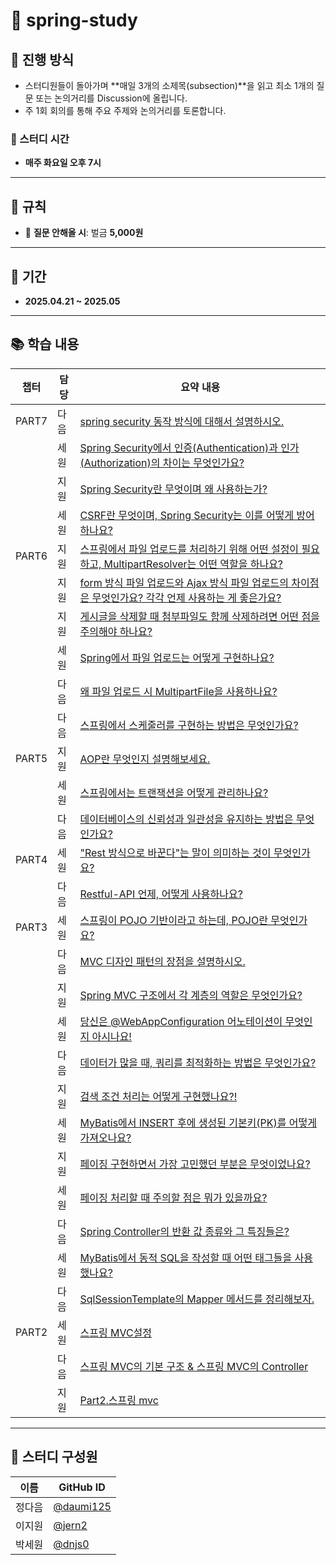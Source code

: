 
# 📘 spring-study

## 🚀 진행 방식

- 스터디원들이 돌아가며 **매일 3개의 소제목(subsection)**을 읽고 최소 1개의 질문 또는 논의거리를 Discussion에 올립니다.
- 주 1회 회의를 통해 주요 주제와 논의거리를 토론합니다.
 

### 📅 스터디 시간
- **매주 화요일 오후 7시**

---

## 📏 규칙

- 📌 **질문 안해올 시**: 벌금 **5,000원**

---

## 📆 기간

- **2025.04.21 ~ 2025.05**  

---

## 📚 학습 내용

| 챕터 | 담당 | 요약 내용 |
|------|------|-----------|
| PART7 | 다음 | [spring security 동작 방식에 대해서 설명하시오.](https://github.com/daumi125/spring-study/discussions/30) |
|  | 세원 | [Spring Security에서 인증(Authentication)과 인가(Authorization)의 차이는 무엇인가요?](https://github.com/daumi125/spring-study/discussions/31) |
|  | 지원 | [Spring Security란 무엇이며 왜 사용하는가?](https://github.com/daumi125/spring-study/discussions/32) |
|  | 세원 | [CSRF란 무엇이며, Spring Security는 이를 어떻게 방어하나요?](https://github.com/daumi125/spring-study/discussions/33) |
| PART6 | 지원 | [스프링에서 파일 업로드를 처리하기 위해 어떤 설정이 필요하고, MultipartResolver는 어떤 역할을 하나요?](https://github.com/daumi125/spring-study/discussions/23) |
|  | 지원 | [form 방식 파일 업로드와 Ajax 방식 파일 업로드의 차이점은 무엇인가요? 각각 언제 사용하는 게 좋은가요?](https://github.com/daumi125/spring-study/discussions/25) |
|  | 지원 | [게시글을 삭제할 때 첨부파일도 함께 삭제하려면 어떤 점을 주의해야 하나요?](https://github.com/daumi125/spring-study/discussions/26) |
|  | 세원 | [Spring에서 파일 업로드는 어떻게 구현하나요?](https://github.com/daumi125/spring-study/discussions/27) |
|  | 다음 | [왜 파일 업로드 시 MultipartFile을 사용하나요?](https://github.com/daumi125/spring-study/discussions/28) |
|  | 다음 | [스프링에서 스케줄러를 구현하는 방법은 무엇인가요?](https://github.com/daumi125/spring-study/discussions/29) |
| PART5 | 지원 | [AOP란 무엇인지 설명해보세요.](https://github.com/daumi125/spring-study/discussions/17) 
 |  | 세원 | [스프링에서는 트랜잭션을 어떻게 관리하나요?](https://github.com/daumi125/spring-study/discussions/22) |
|  | 다음 | [데이터베이스의 신뢰성과 일관성을 유지하는 방법은 무엇인가요?](https://github.com/daumi125/spring-study/discussions/24) |
| PART4 | 세원 | ["Rest 방식으로 바꾼다"는 말이 의미하는 것이 무엇인가요?](https://github.com/daumi125/spring-study/discussions/20) |
|  | 다음 | [Restful-API 언제, 어떻게 사용하나요? ](https://github.com/daumi125/spring-study/discussions/21) |
| PART3 | 세원 | [스프링이 POJO 기반이라고 하는데, POJO란 무엇인가요?](https://github.com/daumi125/spring-study/discussions/6) |
|  | 다음 | [MVC 디자인 패턴의 장점을 설명하시오.](https://github.com/daumi125/spring-study/discussions/7) |
|  | 지원 | [Spring MVC 구조에서 각 계층의 역할은 무엇인가요?](https://github.com/daumi125/spring-study/discussions/9) |
|  | 세원 | [당신은 @WebAppConfiguration 어노테이션이 무엇인지 아시나요!](https://github.com/daumi125/spring-study/discussions/12) |
|  | 다음 | [데이터가 많을 때, 쿼리를 최적화하는 방법은 무엇인가요?](https://github.com/daumi125/spring-study/discussions/11) |
|  | 지원 | [검색 조건 처리는 어떻게 구현했나요?!](https://github.com/daumi125/spring-study/discussions/14) |
|  | 세원 | [MyBatis에서 INSERT 후에 생성된 기본키(PK)를 어떻게 가져오나요?](https://github.com/daumi125/spring-study/discussions/8) |
|  | 지원 | [페이징 구현하면서 가장 고민했던 부분은 무엇이었나요?](https://github.com/daumi125/spring-study/discussions/13) |
|  | 세원 | [페이징 처리할 때 주의할 점은 뭐가 있을까요?](https://github.com/daumi125/spring-study/discussions/15) |
|  | 다음 | [Spring Controller의 반환 값 종류와 그 특징들은?](https://github.com/daumi125/spring-study/discussions/16) |
|  | 세원 |  [MyBatis에서 동적 SQL을 작성할 때 어떤 태그들을 사용했나요?](https://github.com/daumi125/spring-study/discussions/18) |
|  | 다음 | [SqlSessionTemplate의 Mapper 메서드를 정리해보자.](https://github.com/daumi125/spring-study/discussions/19) |
| PART2 | 세원 | [스프링 MVC설정](https://github.com/daumi125/spring-study/discussions/4) |
|  | 다음 | [스프링 MVC의 기본 구조 & 스프링 MVC의 Controller](https://github.com/daumi125/spring-study/discussions/5)|
|  | 지원 | [Part2.스프링 mvc](https://github.com/daumi125/spring-study/discussions/10) |


---

## 👥 스터디 구성원

| 이름 | GitHub ID |
|------|------------|
| 정다음 | [@daumi125](https://github.com/daumi125) |
| 이지원 | [@jern2](https://github.com/jern2) |
| 박세원 | [@dnjs0](https://github.com/dnjs0) |
